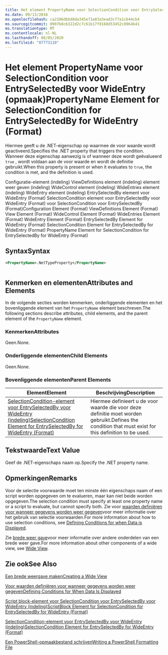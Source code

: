 ```yaml
---
title: Het element PropertyName voor SelectionCondition voor EntrySelectedBy voor WideEntry (indeling) | Microsoft Docs
ms.date: 09/13/2016
ms.openlocfilehash: ca2106dbbd8da345e71e83a3ead3cf7a1cb44cb4
ms.sourcegitcommit: 0907b8c6322d2c7c61b17f8168d53452c8964b41
ms.translationtype: MT
ms.contentlocale: nl-NL
ms.lasthandoff: 08/05/2020
ms.locfileid: "87773110"
---
```

# <a name="propertyname-element-for-selectioncondition-for-entryselectedby-for-wideentry-format"></a><span data-ttu-id="7408b-102">Het element PropertyName voor SelectionCondition voor EntrySelectedBy voor WideEntry (opmaak)</span><span class="sxs-lookup"><span data-stu-id="7408b-102">PropertyName Element for SelectionCondition for EntrySelectedBy for WideEntry (Format)</span></span>

<span data-ttu-id="7408b-103">Hiermee geeft u de .NET-eigenschap op waarmee de voor waarde wordt geactiveerd.</span><span class="sxs-lookup"><span data-stu-id="7408b-103">Specifies the .NET property that triggers the condition.</span></span> <span data-ttu-id="7408b-104">Wanneer deze eigenschap aanwezig is of wanneer deze wordt geëvalueerd `true` , wordt voldaan aan de voor waarde en wordt de definitie gebruikt.</span><span class="sxs-lookup"><span data-stu-id="7408b-104">When this property is present or when it evaluates to `true`, the condition is met, and the definition is used.</span></span>

<span data-ttu-id="7408b-105">Configuratie-element (indeling) ViewDefinitions element (indeling) element weer geven (indeling) WideControl element (indeling) WideEntries element (indeling) WideEntry element (indeling) EntrySelectedBy element voor WideEntry (Format) SelectionCondition element voor EntrySelectedBy voor WideEntry (Format) voor SelectionCondition voor EntrySelectedBy (Format)</span><span class="sxs-lookup"><span data-stu-id="7408b-105">Configuration Element (Format) ViewDefinitions Element (Format) View Element (Format) WideControl Element (Format) WideEntries Element (Format) WideEntry Element (Format) EntrySelectedBy Element for WideEntry (Format) SelectionCondition Element for EntrySelectedBy for WideEntry (Format) PropertyName Element for SelectionCondition for EntrySelectedBy for WideEntry (Format)</span></span>

## <a name="syntax"></a><span data-ttu-id="7408b-106">Syntax</span><span class="sxs-lookup"><span data-stu-id="7408b-106">Syntax</span></span>

```xml
<PropertyName>.NetTypeProperty</PropertyName>
```

```csharp

```

## <a name="attributes-and-elements"></a><span data-ttu-id="7408b-107">Kenmerken en elementen</span><span class="sxs-lookup"><span data-stu-id="7408b-107">Attributes and Elements</span></span>

<span data-ttu-id="7408b-108">In de volgende secties worden kenmerken, onderliggende elementen en het bovenliggende element van het `PropertyName` element beschreven.</span><span class="sxs-lookup"><span data-stu-id="7408b-108">The following sections describe attributes, child elements, and the parent element of the `PropertyName` element.</span></span>

### <a name="attributes"></a><span data-ttu-id="7408b-109">Kenmerken</span><span class="sxs-lookup"><span data-stu-id="7408b-109">Attributes</span></span>

<span data-ttu-id="7408b-110">Geen.</span><span class="sxs-lookup"><span data-stu-id="7408b-110">None.</span></span>

### <a name="child-elements"></a><span data-ttu-id="7408b-111">Onderliggende elementen</span><span class="sxs-lookup"><span data-stu-id="7408b-111">Child Elements</span></span>

<span data-ttu-id="7408b-112">Geen.</span><span class="sxs-lookup"><span data-stu-id="7408b-112">None.</span></span>

### <a name="parent-elements"></a><span data-ttu-id="7408b-113">Bovenliggende elementen</span><span class="sxs-lookup"><span data-stu-id="7408b-113">Parent Elements</span></span>

|<span data-ttu-id="7408b-114">Element</span><span class="sxs-lookup"><span data-stu-id="7408b-114">Element</span></span>|<span data-ttu-id="7408b-115">Beschrijving</span><span class="sxs-lookup"><span data-stu-id="7408b-115">Description</span></span>|
|-------------|-----------------|
|[<span data-ttu-id="7408b-116">SelectionCondition-element voor EntrySelectedBy voor WideEntry (indeling)</span><span class="sxs-lookup"><span data-stu-id="7408b-116">SelectionCondition Element for EntrySelectedBy for WideEntry (Format)</span></span>](./selectioncondition-element-for-entryselectedby-for-widecontrol-format.md)|<span data-ttu-id="7408b-117">Hiermee definieert u de voor waarde die voor deze definitie moet worden gebruikt.</span><span class="sxs-lookup"><span data-stu-id="7408b-117">Defines the condition that must exist for this definition to be used.</span></span>|

## <a name="text-value"></a><span data-ttu-id="7408b-118">Tekstwaarde</span><span class="sxs-lookup"><span data-stu-id="7408b-118">Text Value</span></span>

<span data-ttu-id="7408b-119">Geef de .NET-eigenschaps naam op.</span><span class="sxs-lookup"><span data-stu-id="7408b-119">Specify the .NET property name.</span></span>

## <a name="remarks"></a><span data-ttu-id="7408b-120">Opmerkingen</span><span class="sxs-lookup"><span data-stu-id="7408b-120">Remarks</span></span>

<span data-ttu-id="7408b-121">Voor de selectie voorwaarde moet ten minste één eigenschaps naam of een script worden opgegeven om te evalueren, maar kan niet beide worden opgegeven.</span><span class="sxs-lookup"><span data-stu-id="7408b-121">The selection condition must specify at least one property name or a script to evaluate, but cannot specify both.</span></span> <span data-ttu-id="7408b-122">Zie voor [waarden definiëren voor wanneer gegevens worden weer gegeven](./defining-conditions-for-displaying-data.md)voor meer informatie over het gebruik van selectie voorwaarden.</span><span class="sxs-lookup"><span data-stu-id="7408b-122">For more information about how to use selection conditions, see [Defining Conditions for when Data is Displayed](./defining-conditions-for-displaying-data.md).</span></span>

<span data-ttu-id="7408b-123">Zie [brede weer gave](./creating-a-wide-view.md)voor meer informatie over andere onderdelen van een brede weer gave.</span><span class="sxs-lookup"><span data-stu-id="7408b-123">For more information about other components of a wide view, see [Wide View](./creating-a-wide-view.md).</span></span>

## <a name="see-also"></a><span data-ttu-id="7408b-124">Zie ook</span><span class="sxs-lookup"><span data-stu-id="7408b-124">See Also</span></span>

[<span data-ttu-id="7408b-125">Een brede weergave maken</span><span class="sxs-lookup"><span data-stu-id="7408b-125">Creating a Wide View</span></span>](./creating-a-wide-view.md)

[<span data-ttu-id="7408b-126">Voor waarden definiëren voor wanneer gegevens worden weer gegeven</span><span class="sxs-lookup"><span data-stu-id="7408b-126">Defining Conditions for When Data Is Displayed</span></span>](./defining-conditions-for-displaying-data.md)

[<span data-ttu-id="7408b-127">Script block-element voor SelectionCondition voor EntrySelectedBy voor WideEntry (indeling)</span><span class="sxs-lookup"><span data-stu-id="7408b-127">ScriptBlock Element for SelectionCondition for EntrySelectedBy for WideEntry (Format)</span></span>](./scriptblock-element-for-selectioncondition-for-entryselectedby-for-widecontrol-format.md)

[<span data-ttu-id="7408b-128">SelectionCondition-element voor EntrySelectedBy voor WideEntry (indeling)</span><span class="sxs-lookup"><span data-stu-id="7408b-128">SelectionCondition Element for EntrySelectedBy for WideEntry (Format)</span></span>](./selectioncondition-element-for-entryselectedby-for-widecontrol-format.md)

[<span data-ttu-id="7408b-129">Een PowerShell-opmaakbestand schrijven</span><span class="sxs-lookup"><span data-stu-id="7408b-129">Writing a PowerShell Formatting File</span></span>](./writing-a-powershell-formatting-file.md)
